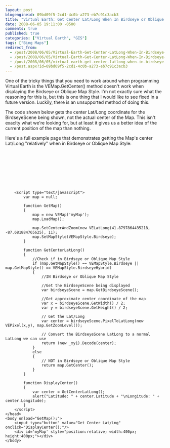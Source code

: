 ```yaml
---
layout: post
blogengineid: 09bd09f5-2cd1-4c0b-a273-eb7c91c3acb3
title: "Virtual Earth: Get Center Lat/Long When In Birdseye or Oblique Map Style"
date: 2008-06-05 19:11:00 -0500
comments: true
published: true
categories: ["Virtual Earth", "GIS"]
tags: ["Bing Maps"]
redirect_from: 
  - /post/2008/06/05/Virtual-Earth-Get-Center-LatLong-When-In-Birdseye-or-Oblique-Map-Style.aspx
  - /post/2008/06/05/Virtual-Earth-Get-Center-LatLong-When-In-Birdseye-or-Oblique-Map-Style
  - /post/2008/06/05/virtual-earth-get-center-latlong-when-in-birdseye-or-oblique-map-style
  - /post.aspx?id=09bd09f5-2cd1-4c0b-a273-eb7c91c3acb3
---
```

<!-- more -->

One of the tricky things that you need to work around when programming Virtual Earth is the VEMap.GetCenter() method doesn't work when displaying the Birdseye or Oblique Map Style. I'm not exactly sure what the reasoning for this is, but this is one thing that I would like to see fixed in a future version. Luckily, there is an unsupported method of doing this.

The code shown below gets the center Lat/Long coordinate for the BirdseyeScene being shown, not the actual center of the Map. This isn't exaclty what we're looking for, but at least it gives us a better idea of the current position of the map than nothing.

Here's a full example page that demonstrates getting the Map's center Lat/Long "relatively" when in Birdseye or Oblique Map Style:
<pre class="brush: xml; first-line: 1; tab-size: 4; toolbar: false; "><!DOCTYPE html PUBLIC "-//W3C//DTD XHTML 1.0 Transitional//EN" "http://www.w3.org/TR/xhtml1/DTD/xhtml1-transitional.dtd">
<html>
    <head>
        <title></title>
        <meta http-equiv="Content-Type" content="text/html; charset=utf-8">
        <script type="text/javascript" src="http://dev.virtualearth.net/mapcontrol/mapcontrol.ashx?v=6.1"></script>
        <script type="text/javascript">
            var map = null;
                       
            function GetMap()
            {
                map = new VEMap('myMap');
                map.LoadMap();

                map.SetCenterAndZoom(new VELatLong(41.8797864435218, -87.681884765625), 11);
                map.SetMapStyle(VEMapStyle.Birdseye);
            }  

            function GetCenterLatLong()
            {
                //Check if in Birdseye or Oblique Map Style
                if (map.GetMapStyle() == VEMapStyle.Birdseye || map.GetMapStyle() == VEMapStyle.BirdseyeHybrid)
                {
                    //IN Birdseye or Oblique Map Style

                    //Get the BirdseyeScene being displayed
                    var birdseyeScene = map.GetBirdseyeScene();

                    //Get approximate center coordinate of the map
                    var x = birdseyeScene.GetWidth() / 2;
                    var y = birdseyeScene.GetHeight() / 2;

                    // Get the Lat/Long 
                    var center = birdseyeScene.PixelToLatLong(new VEPixel(x,y), map.GetZoomLevel());

                    // Convert the BirdseyeScene LatLong to a normal LatLong we can use
                    return (new _xy1).Decode(center);
                }
                else
                {
                    // NOT in Birdseye or Oblique Map Style
                    return map.GetCenter();
                }
            }

            function DisplayCenter()
            {
                var center = GetCenterLatLong();
                alert("Latitude: " + center.Latitude + "\nLongitude: " + center.Longitude);
            }
        </script>
    </head>
    <body onload="GetMap();">
        <input type="button" value="Get Center Lat/Lng" onclick="DisplayCenter();"/>
        <div id='myMap' style="position:relative; width:400px; height:400px;"></div>
    </body>
</html></pre>

 
